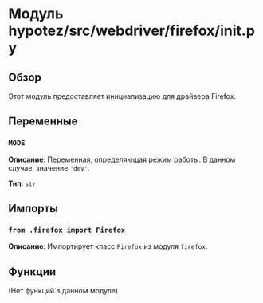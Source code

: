 # Модуль hypotez/src/webdriver/firefox/__init__.py

## Обзор

Этот модуль предоставляет инициализацию для драйвера Firefox.

## Переменные

### `MODE`

**Описание**: Переменная, определяющая режим работы. В данном случае, значение `'dev'`.

**Тип**: `str`

## Импорты

### `from .firefox import Firefox`

**Описание**: Импортирует класс `Firefox` из модуля `firefox`.


## Функции

(Нет функций в данном модуле)

```